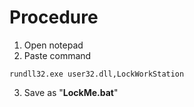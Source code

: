 # Procedure
1. Open notepad
2. Paste command
```
rundll32.exe user32.dll,LockWorkStation
```
3. Save as "**LockMe.bat**"
